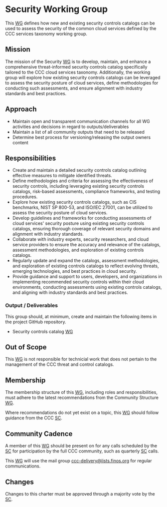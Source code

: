 # Security Working Group

This [WG] defines how new and existing security controls catalogs can be used to assess the security of the common cloud services defined by the CCC services taxonomy working group.

## Mission

The mission of the Security [WG] is to develop, maintain, and enhance a comprehensive threat-informed security controls catalog specifically tailored to the CCC cloud services taxonomy. Additionally, the working group will explore how existing security controls catalogs can be leveraged to assess the security posture of cloud services, define methodologies for conducting such assessments, and ensure alignment with industry standards and best practices.

## Approach

- Maintain open and transparent communication channels for all WG activities and decisions in regard to outputs/deliverables
- Maintain a list of all community outputs that need to be released
- Determine best process for versioning/releasing the output owners content

## Responsibilities

- Create and maintain a detailed security controls catalog outlining effective measures to mitigate identified threats.
- Define methodologies and criteria for assessing the effectiveness of security controls, including leveraging existing security controls catalogs, risk-based assessments, compliance frameworks, and testing procedures.
- Explore how existing security controls catalogs, such as CIS benchmarks, NIST SP 800-53, and ISO/IEC 27001, can be utilized to assess the security posture of cloud services.
- Develop guidelines and frameworks for conducting assessments of cloud services' security posture using existing security controls catalogs, ensuring thorough coverage of relevant security domains and alignment with industry standards.
- Collaborate with industry experts, security researchers, and cloud service providers to ensure the accuracy and relevance of the catalogs, assessment methodologies, and exploration of existing controls catalogs.
- Regularly update and expand the catalogs, assessment methodologies, and exploration of existing controls catalogs to reflect evolving threats, emerging technologies, and best practices in cloud security.
- Provide guidance and support to users, developers, and organizations in implementing recommended security controls within their cloud environments, conducting assessments using existing controls catalogs, and aligning with industry standards and best practices.

### Output / Deliverables

This group should, at minimum, create and maintain the following items in the project GitHub repository.

- Security controls catalog [WG]

## Out of Scope

This [WG] is not responsible for technicial work that does not pertain to the management of the CCC threat and control catalogs.

## Membership

The membership structure of this [WG], including roles and responsibilities, must adhere to the latest recommendations from the Community Structure [WG].

Where recommendations do not yet exist on a topic, this [WG] should follow guidance from the CCC [SC].

## Community Cadence

A member of this [WG] should be present on for any calls scheduled by the [SC] for participation by the full CCC community, such as quarterly [SC] calls.

This [WG] will use the mail group <ccc-delivery@lists.finos.org> for regular communications.

## Changes

Changes to this charter must be approved through a majority vote by the [SC].

[SC]: <../../community-groups.md#steering-committee>
[WG]: <../../community-groups.md#working-groups>